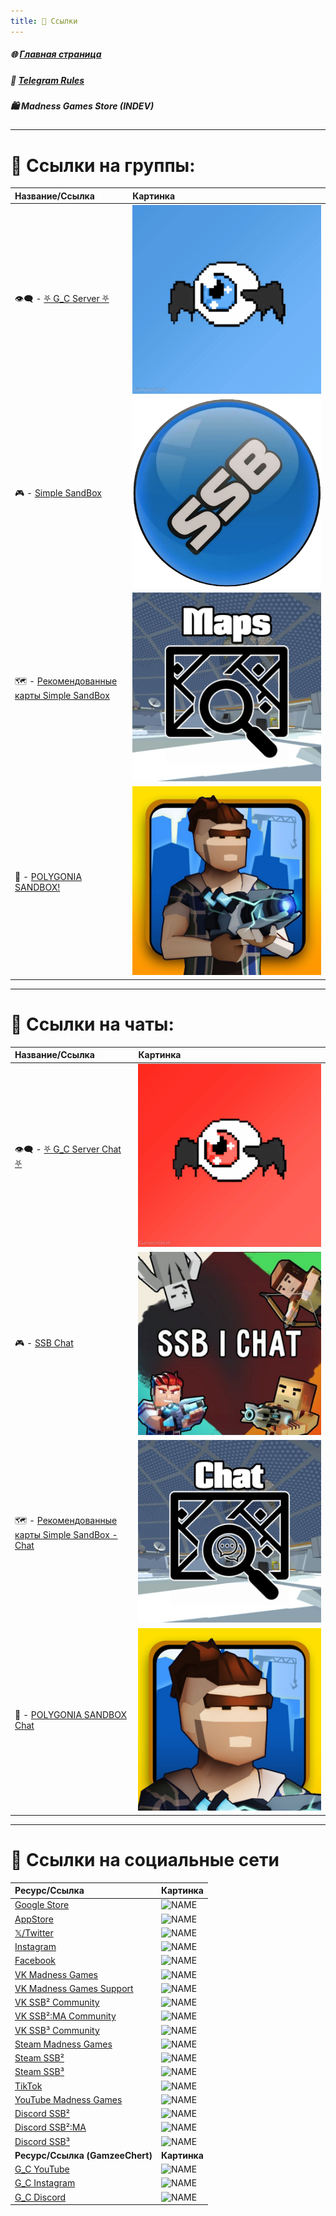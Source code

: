 ```yaml
---
title: 🔗 Ссылки
---
```


##### 🌐 [Главная страница](./index.md)
##### 📜 [Telegram Rules](./TGRules.md)
##### 🛍️ Madness Games Store (INDEV)

- - - - -

# 📢 Ссылки на группы:

| Название/Ссылка | Картинка |
|:----------|:------------|
| 👁️‍🗨️ - [⛧ G_С Server ⛧](https://t.me/Gamzee_Chert) | ![G_Cchannel](https://github.com/GamzeeChert/gamzeechert.github.io/blob/main/_telegramrules%2F_tgicons%2FG_Cchannel.jpg?raw=true) |
| 🎮 - [Simple SandBox](https://t.me/simple_sandbox) | ![SSBchannel](https://github.com/GamzeeChert/gamzeechert.github.io/blob/main/_telegramrules%2F_tgicons%2FSSBchannel.png?raw=true) |
| 🗺 - [Рекомендованные карты Simple SandBox](https://t.me/SimpleSandBoxRecommendedMaps) | ![RMSSBchannel](https://github.com/GamzeeChert/gamzeechert.github.io/blob/main/_telegramrules%2F_tgicons%2FRMSSBchannel.jpg?raw=true) |
| 👾 - [POLYGONIA SANDBOX!](https://t.me/polygonia_sandbox) | ![PSBchannel](https://github.com/GamzeeChert/gamzeechert.github.io/blob/main/_telegramrules%2F_tgicons%2FPSBchannel.jpg?raw=true) |

- - - - - 

# 💬 Ссылки на чаты:

| Название/Ссылка | Картинка |
|:----------|:------------|
| 👁️‍🗨️ - [⛧ G_C Server Chat ⛧](https://t.me/+WA4ubIKzWSsxOWRi) | ![G_Cchat](https://github.com/GamzeeChert/gamzeechert.github.io/blob/main/_telegramrules%2F_tgicons%2FG_Cchat.jpg?raw=true) |
| 🎮 - [SSB Chat](https://t.me/SimpleSandBox2Chat) | ![SSBchat](https://github.com/GamzeeChert/gamzeechert.github.io/blob/main/_telegramrules%2F_tgicons%2FSSBchat.jpg?raw=true) |
| 🗺 - [Рекомендованные карты Simple SandBox - Chat](https://t.me/SimpleSandBoxRecommendedMapsChat) | ![RMSSBchat](https://github.com/GamzeeChert/gamzeechert.github.io/blob/main/_telegramrules%2F_tgicons%2FRMSSBchat.jpg?raw=true) |
| 👾 - [POLYGONIA SANDBOX Chat](https://t.me/polygonia_sandbox_chat) | ![PSBchat](https://github.com/GamzeeChert/gamzeechert.github.io/blob/main/_telegramrules%2F_tgicons%2FPSBchat.jpg?raw=true) |

- - - - -

# 🔗 Ссылки на социальные сети

| Ресурс/Ссылка | Картинка |
|:--------------|:---------|
| [Google Store](https://play.google.com/store/apps/dev?id=7129867871289421717) | ![NAME](LINK?raw=true) |
| [AppStore](https://apps.apple.com/ru/developer/ihor-pidhainyi/id1529595470) | ![NAME](LINK?raw=true) |
| [𝕏/Twitter](https://x.com/MadnessGames016?s=09) | ![NAME](LINK?raw=true) |
| [Instagram](https://www.instagram.com/madness_games_dev/) | ![NAME](LINK?raw=true) |
| [Facebook](https://www.facebook.com/MadnessGamesOfficial/) | ![NAME](LINK?raw=true) |
| [VK Madness Games](https://vk.com/madnessgamesofficial) | ![NAME](LINK?raw=true) |
| [VK Madness Games Support](https://vk.com/testers_ssb2 ) | ![NAME](LINK?raw=true) | 
| [VK SSB² Community](https://vk.com/ssb2community) | ![NAME](LINK?raw=true) |
| [VK SSB²:MA Community](https://vk.com/ssb2macommunity) | ![NAME](LINK?raw=true) |
| [VK SSB³ Community](https://vk.com/simplesandbox3) | ![NAME](LINK?raw=true) |
| [Steam Madness Games](https://steamcommunity.com/groups/MadnessGamesGang) | ![NAME](LINK?raw=true) |
| [Steam SSB²](https://steamcommunity.com/groups/SimpleSandBox2) | ![NAME](LINK?raw=true) |
| [Steam SSB³](https://steamcommunity.com/groups/SimpleSandBox3) | ![NAME](LINK?raw=true) |
| [TikTok](https://tiktok.com/@madnessgamesofficial) | ![NAME](LINK?raw=true) |
| [YouTube Madness Games](https://www.youtube.com/@MadnessGamesOfficial) | ![NAME](LINK?raw=true) |
| [Discord SSB²](https://discord.gg/simple-sandbox-official-server-570256469203877898) | ![NAME](LINK?raw=true) |
| [Discord SSB²:MA](https://discord.gg/simple-sandbox-2-middle-ages-906196036807188490) | ![NAME](LINK?raw=true) |
| [Discord SSB³](https://discord.gg/simple-sandbox-3-992814941256044584) | ![NAME](LINK?raw=true) |
| **Ресурс/Ссылка (GamzeeChert)** | **Картинка** |
| [G_C YouTube](https://www.youtube.com/@GamzeeChertanovskiy/) | ![NAME](LINK?raw=true) |
| [G_C Instagram](https://www.instagram.com/gamzeechertanovskiy/) | ![NAME](LINK?raw=true) |
| [G_C Discord](https://discord.gg/gamzee-s-server-637368353937293332) | ![NAME](LINK?raw=true) |
